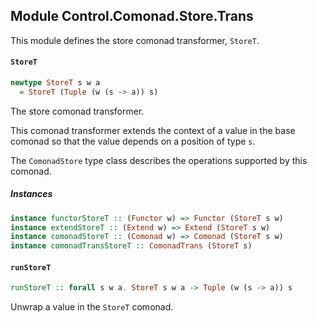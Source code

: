 ## Module Control.Comonad.Store.Trans

This module defines the store comonad transformer, `StoreT`.

#### `StoreT`

``` purescript
newtype StoreT s w a
  = StoreT (Tuple (w (s -> a)) s)
```

The store comonad transformer.

This comonad transformer extends the context of a value in the base comonad so that the value
depends on a position of type `s`.

The `ComonadStore` type class describes the operations supported by this comonad.

##### Instances
``` purescript
instance functorStoreT :: (Functor w) => Functor (StoreT s w)
instance extendStoreT :: (Extend w) => Extend (StoreT s w)
instance comonadStoreT :: (Comonad w) => Comonad (StoreT s w)
instance comonadTransStoreT :: ComonadTrans (StoreT s)
```

#### `runStoreT`

``` purescript
runStoreT :: forall s w a. StoreT s w a -> Tuple (w (s -> a)) s
```

Unwrap a value in the `StoreT` comonad.


